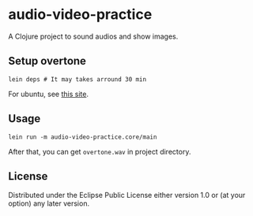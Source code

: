 # audio-video-practice

A Clojure project to sound audios and show images.

## Setup overtone
```
lein deps # It may takes arround 30 min
```

For ubuntu, see [this site](http://marianoguerra.org/posts/overtone-clojure-jackd-alsa-in-ubuntu-1410.html).

## Usage
```
lein run -m audio-video-practice.core/main
```

After that, you can get `overtone.wav` in project directory.

## License

Distributed under the Eclipse Public License either version 1.0 or (at
your option) any later version.
